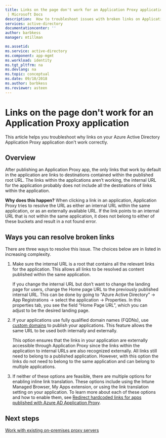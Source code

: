 ```yaml
---
title: Links on the page don't work for an Application Proxy application
 | Microsoft Docs
description:  How to troubleshoot issues with broken links on Application Proxy applications you have integrated with Azure AD
services: active-directory
documentationcenter: ''
author: barbkess
manager: mtillman

ms.assetid: 
ms.service: active-directory
ms.component: app-mgmt
ms.workload: identity
ms.tgt_pltfrm: na
ms.devlang: na
ms.topic: conceptual
ms.date: 09/10/2018
ms.author: barbkess
ms.reviewer: asteen
---
```


# Links on the page don't work for an Application Proxy application

This article helps you troubleshoot why links on your Azure Active Directory Application Proxy application don't work correctly.

## Overview 
After publishing an Application Proxy app, the only links that work by default in the application are links to destinations contained within the published root URL. The links within the applications aren’t working, the internal URL for the application probably does not include all the destinations of links within the application.

**Why does this happen?** When clicking a link in an application, Application Proxy tries to resolve the URL as either an internal URL within the same application, or as an externally available URL. If the link points to an internal URL that is not within the same application, it does not belong to either of these buckets and result in a not found error.

## Ways you can resolve broken links

There are three ways to resolve this issue. The choices below are in listed in increasing complexity.

1.  Make sure the internal URL is a root that contains all the relevant links for the application. This allows all links to be resolved as content published within the same application.

    If you change the internal URL but don’t want to change the landing page for users, change the Home page URL to the previously published internal URL. This can be done by going to “Azure Active Directory” -&gt; App Registrations -&gt; select the application -&gt; Properties. In this properties tab, you see the field “Home Page URL”, which you can adjust to be the desired landing page.

2.  If your applications use fully qualified domain names (FQDNs), use [custom domains](application-proxy-configure-custom-domain.md) to publish your applications. This feature allows the same URL to be used both internally and externally.

    This option ensures that the links in your application are externally accessible through Application Proxy since the links within the application to internal URLs are also recognized externally. All links still need to belong to a published application. However, with this option the links do not need to belong to the same application and can belong to multiple applications.

3.  If neither of these options are feasible, there are multiple options for enabling inline link translation. These options include using the Intune Managed Browser, My Apps extension, or using the link translation setting on your application. To learn more about each of these options and how to enable them, see [Redirect hardcoded links for apps published with Azure AD Application Proxy](application-proxy-configure-hard-coded-link-translation.md).

## Next steps
[Work with existing on-premises proxy servers](application-proxy-configure-connectors-with-proxy-servers.md)

